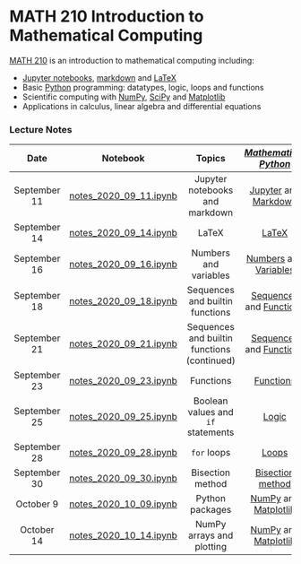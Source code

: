# MATH 210 Introduction to Mathematical Computing

[MATH 210](https://courses.students.ubc.ca/cs/courseschedule?pname=subjarea&tname=subj-course&dept=MATH&course=210) is an introduction to mathematical computing including:

* [Jupyter notebooks](http://jupyter.org/), [markdown](https://en.wikipedia.org/wiki/Markdown) and [LaTeX](https://en.wikibooks.org/wiki/LaTeX/Mathematics)
* Basic [Python](https://www.python.org/) programming: datatypes, logic, loops and functions
* Scientific computing with [NumPy](http://www.numpy.org/), [SciPy](https://scipy.org/) and [Matplotlib](https://matplotlib.org/)
* Applications in calculus, linear algebra and differential equations

### Lecture Notes

| Date | Notebook | Topics | [*Mathematical Python*](http://www.math.ubc.ca/~pwalls/math-python) |
| :---: | :---: | :---: | :---: |
| September 11 | [notes_2020_09_11.ipynb](notes_2020_09_11.ipynb) | Jupyter notebooks and markdown | [Jupyter](http://www.math.ubc.ca/~pwalls/math-python/jupyter/notebook/) and [Markdown](http://www.math.ubc.ca/~pwalls/math-python/jupyter/markdown/) |
| September 14 | [notes_2020_09_14.ipynb](notes_2020_09_14.ipynb) | LaTeX | [LaTeX](http://www.math.ubc.ca/~pwalls/math-python/jupyter/latex/) |
| September 16 | [notes_2020_09_16.ipynb](notes_2020_09_16.ipynb) | Numbers and variables | [Numbers](http://www.math.ubc.ca/~pwalls/math-python/python/numbers/) and [Variables](http://www.math.ubc.ca/~pwalls/math-python/python/variables/) |
| September 18 | [notes_2020_09_18.ipynb](notes_2020_09_18.ipynb) | Sequences and builtin functions | [Sequences](http://www.math.ubc.ca/~pwalls/math-python/python/sequences/) and [Functions](http://www.math.ubc.ca/~pwalls/math-python/python/functions/) |
| September 21 | [notes_2020_09_21.ipynb](notes_2020_09_21.ipynb) | Sequences and builtin functions (continued) | [Sequences](http://www.math.ubc.ca/~pwalls/math-python/python/sequences/) and [Functions](http://www.math.ubc.ca/~pwalls/math-python/python/functions/) |
| September 23 | [notes_2020_09_23.ipynb](notes_2020_09_23.ipynb) | Functions | [Functions](http://www.math.ubc.ca/~pwalls/math-python/python/functions/) |
| September 25 | [notes_2020_09_25.ipynb](notes_2020_09_25.ipynb) | Boolean values and `if` statements | [Logic](http://www.math.ubc.ca/~pwalls/math-python/python/logic/) |
| September 28 | [notes_2020_09_28.ipynb](notes_2020_09_28.ipynb) | `for` loops | [Loops](http://www.math.ubc.ca/~pwalls/math-python/python/loops/) |
| September 30 | [notes_2020_09_30.ipynb](notes_2020_09_30.ipynb) | Bisection method | [Bisection method](https://www.math.ubc.ca/~pwalls/math-python/roots-optimization/bisection/) |
| October 9 | [notes_2020_10_09.ipynb](notes_2020_10_09.ipynb) | Python packages | [NumPy](https://www.math.ubc.ca/~pwalls/math-python/scipy/numpy/) and [Matplotlib](https://www.math.ubc.ca/~pwalls/math-python/scipy/matplotlib/) |
| October 14 | [notes_2020_10_14.ipynb](notes_2020_10_14.ipynb) | NumPy arrays and plotting | [NumPy](https://www.math.ubc.ca/~pwalls/math-python/scipy/numpy/) and [Matplotlib](https://www.math.ubc.ca/~pwalls/math-python/scipy/matplotlib/) |